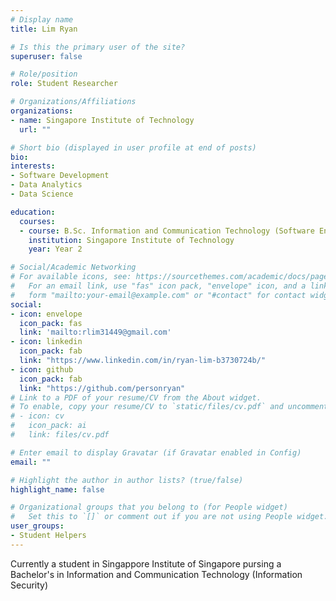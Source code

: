 ```yaml
---
# Display name
title: Lim Ryan

# Is this the primary user of the site?
superuser: false

# Role/position
role: Student Researcher

# Organizations/Affiliations
organizations:
- name: Singapore Institute of Technology
  url: ""

# Short bio (displayed in user profile at end of posts)
bio: 
interests:
- Software Development
- Data Analytics
- Data Science

education:
  courses:
  - course: B.Sc. Information and Communication Technology (Software Engineering)
    institution: Singapore Institute of Technology 
    year: Year 2

# Social/Academic Networking
# For available icons, see: https://sourcethemes.com/academic/docs/page-builder/#icons
#   For an email link, use "fas" icon pack, "envelope" icon, and a link in the
#   form "mailto:your-email@example.com" or "#contact" for contact widget.
social:
- icon: envelope
  icon_pack: fas
  link: 'mailto:rlim31449@gmail.com'
- icon: linkedin
  icon_pack: fab
  link: "https://www.linkedin.com/in/ryan-lim-b3730724b/"
- icon: github
  icon_pack: fab
  link: "https://github.com/personryan"
# Link to a PDF of your resume/CV from the About widget.
# To enable, copy your resume/CV to `static/files/cv.pdf` and uncomment the lines below.
# - icon: cv
#   icon_pack: ai
#   link: files/cv.pdf

# Enter email to display Gravatar (if Gravatar enabled in Config)
email: ""

# Highlight the author in author lists? (true/false)
highlight_name: false

# Organizational groups that you belong to (for People widget)
#   Set this to `[]` or comment out if you are not using People widget.
user_groups:
- Student Helpers
---
```


Currently a student in Singappore Institute of Singapore pursing a Bachelor's in Information and Communication Technology (Information Security)


